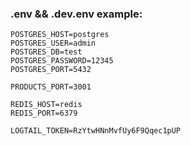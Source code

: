 ### .env && .dev.env example:

```
POSTGRES_HOST=postgres
POSTGRES_USER=admin
POSTGRES_DB=test
POSTGRES_PASSWORD=12345
POSTGRES_PORT=5432

PRODUCTS_PORT=3001

REDIS_HOST=redis
REDIS_PORT=6379

LOGTAIL_TOKEN=RzYtwHNnMvfUy6F9Qqec1pUP
```
